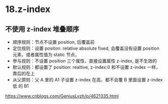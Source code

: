 # 18.z-index

## 不使用 z-index 堆叠顺序

- 顺序规则：节点不设置 position, 后覆盖前
- 定位规则：设置 positon: relative absolute fixed, 会覆盖没有设置 position 元素，或者属性值为 static 节点，
- 参与规则：不设置 position 三个属性，直接设置属性 z-index, 是不生效的
- 默认规则：都设置了 position: realtive, z-index:0 和不设置 z-index 一样，靠后的在上
- 从父原则：父 A 里的 A1 子设置 z-index 在高，都不会覆 B 里面设置 z-index 低 的 B1

https://www.cnblogs.com/GeniusLyzh/p/4621335.html
